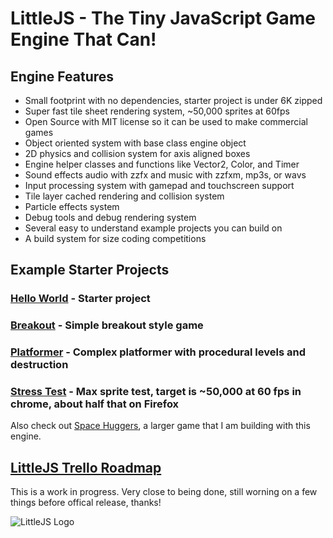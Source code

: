 # LittleJS - The Tiny JavaScript Game Engine That Can!

## Engine Features

- Small footprint with no dependencies, starter project is under 6K zipped
- Super fast tile sheet rendering system, ~50,000 sprites at 60fps
- Open Source with MIT license so it can be used to make commercial games
- Object oriented system with base class engine object
- 2D physics and collision system for axis aligned boxes
- Engine helper classes and functions like Vector2, Color, and Timer
- Sound effects audio with zzfx and music with zzfxm, mp3s, or wavs
- Input processing system with gamepad and touchscreen support
- Tile layer cached rendering and collision system
- Particle effects system
- Debug tools and debug rendering system
- Several easy to understand example projects you can build on
- A build system for size coding competitions

## Example Starter Projects

### [Hello World](https://killedbyapixel.github.io/LittleJS/) - Starter project
### [Breakout](https://killedbyapixel.github.io/LittleJS/examples/breakout) - Simple breakout style game
### [Platformer](https://killedbyapixel.github.io/LittleJS/examples/platformer) - Complex platformer with procedural levels and destruction
### [Stress Test](https://killedbyapixel.github.io/LittleJS/examples/stress) - Max sprite test, target is ~50,000 at 60 fps in chrome, about half that on Firefox

Also check out [Space Huggers](https://github.com/KilledByAPixel/SpaceHuggers), a larger game that I am building with this engine.

## [LittleJS Trello Roadmap](https://trello.com/b/E9zf1Xak/littlejs)

This is a work in progress. Very close to being done, still worning on a few things before offical release, thanks!

![LittleJS Logo](/favicon.ico)

